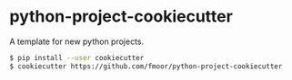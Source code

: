 # python-project-cookiecutter
A template for new python projects.

```bash
$ pip install --user cookiecutter
$ cookiecutter https://github.com/fmoor/python-project-cookiecutter
```
